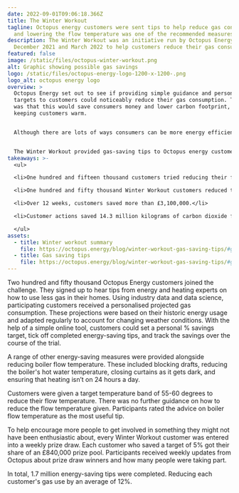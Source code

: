 ```yaml
---
date: 2022-09-01T09:06:18.366Z
title: The Winter Workout
tagline: Octopus energy customers were sent tips to help reduce gas consumption
  and lowering the flow temperature was one of the recommended measures.
description: The Winter Workout was an initiative run by Octopus Energy between
  December 2021 and March 2022 to help customers reduce their gas consumption.
featured: false
image: /static/files/octopus-winter-workout.png
alt: Graphic showing possible gas savings
logo: /static/files/octopus-energy-logo-1200-x-1200-.png
logo_alt: octopus energy logo
overview: >
  Octopus Energy set out to see if providing simple guidance and personalised
  targets to customers could noticeably reduce their gas consumption. The hope
  was that this would save consumers money and lower carbon footprint, all while
  keeping customers warm.


  Although there are lots of ways consumers can be more energy efficient and save substantially on bills: Octopus has found that energy-saving tips are seen as ‘ten a penny’. The many listicles telling consumers never to leave the TV on standby or only fill the kettle with the water they need are prime examples. Consumers are also looking to gain a clear understanding of how much they may benefit from energy-saving actions.


  The Winter Workout provided gas-saving tips to Octopus energy customers between December 2021 and March 2022. Although not the only advice given during the trial, guidance around flow temperature was prominent and rated very highly among participants. Significant energy savings were achieved.
takeaways: >-
  <ul>

  <li>One hundred and fifteen thousand customers tried reducing their flow temperature, 93% rated the tip as useful.</li>

  <li>One hundred and fifty thousand Winter Workout customers reduced their consumption, cutting their gas use by 12% on average.</li>

  <li>Over 12 weeks, customers saved more than £3,100,000.</li>

  <li>Customer actions saved 14.3 million kilograms of carbon dioxide from entering the atmosphere.</li>

  </ul>
assets:
  - title: Winter workout summary
    file: https://octopus.energy/blog/winter-workout-gas-saving-tips/#gassavingtips
  - title: Gas saving tips
    file: https://octopus.energy/blog/winter-workout-gas-saving-tips/#gassavingtips
---
```

Two hundred and fifty thousand Octopus Energy customers joined the challenge. They signed up to hear tips from energy and heating experts on how to use less gas in their homes. Using industry data and data science, participating customers received a personalised projected gas consumption. These projections were based on their historic energy usage and adapted regularly to account for changing weather conditions. With the help of a simple online tool, customers could set a personal % savings target, tick off completed energy-saving tips, and track the savings over the course of the trial.

A range of other energy-saving measures were provided alongside reducing boiler flow temperature. These included blocking drafts, reducing the boiler's hot water temperature, closing curtains as it gets dark, and ensuring that heating isn’t on 24 hours a day.

Customers were given a target temperature band of 55-60 degrees to reduce their flow temperature. There was no further guidance on how to reduce the flow temperature given. Participants rated the advice on boiler flow temperature as the most useful tip. 

To help encourage more people to get involved in something they might not have been enthusiastic about, every Winter Workout customer was entered into a weekly prize draw. Each customer who saved a target of 5% got their share of an £840,000 prize pool. Participants received weekly updates from Octopus about prize draw winners and how many people were taking part.

In total, 1.7 million energy-saving tips were completed. Reducing each customer's gas use by an average of 12%.